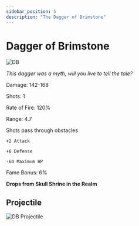 ```yaml
---
sidebar_position: 5
description: "The Dagger of Brimstone"
---
```


# Dagger of Brimstone

![DB](https://vwiki.valorserver.com/api/item/picture/dagger%20of%20brimstone)

<i>This dagger was a myth, will you live to tell the tale?</i>

Damage: 142-168

Shots: 1

Rate of Fire: 120%

Range: 4.7

Shots pass through obstacles

    +2 Attack
    
    +6 Defense
    
    -60 Maximum HP
    
Fame Bonus: 6%

**Drops from Skull Shrine in the Realm**

## Projectile

![DB Projectile](https://cdn.discordapp.com/attachments/953134990428868629/981725578430410782/daggerofbrimstone.gif)
